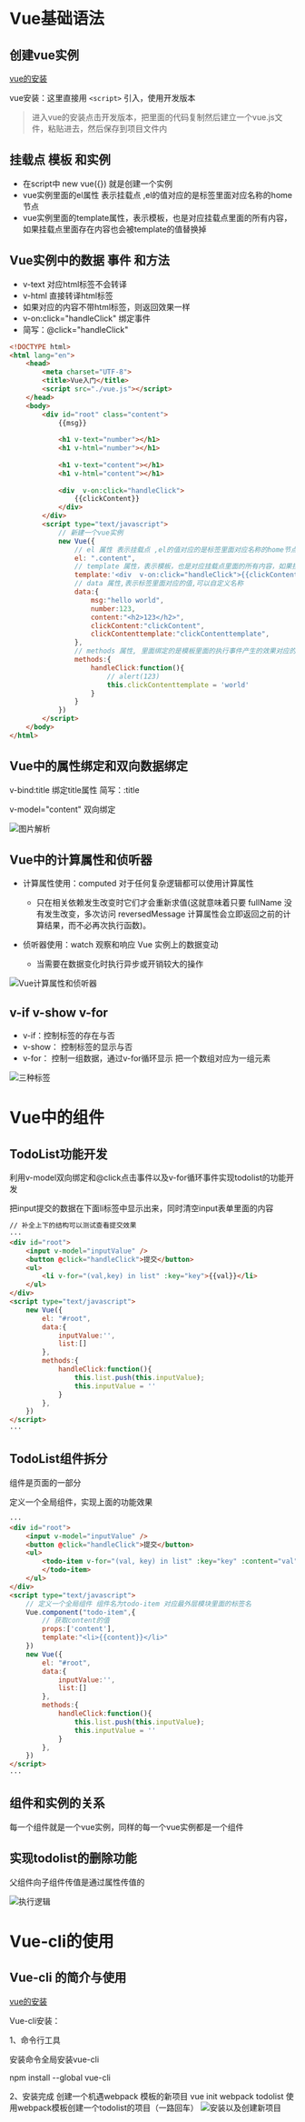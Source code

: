 # Vue基础语法

## 创建vue实例

[vue的安装](https://cn.vuejs.org/v2/guide/installation.html)

vue安装：这里直接用 `<script>` 引入，使用开发版本

> 进入vue的安装点击开发版本，把里面的代码复制然后建立一个vue.js文件，粘贴进去，然后保存到项目文件内

## 挂载点  模板 和实例

- 在script中 new vue({}) 就是创建一个实例
- vue实例里面的el属性 表示挂载点 ,el的值对应的是标签里面对应名称的home节点
- vue实例里面的template属性，表示模板，也是对应挂载点里面的所有内容，如果挂载点里面存在内容也会被template的值替换掉

## Vue实例中的数据 事件 和方法

 - v-text 对应html标签不会转译
 - v-html 直接转译html标签
  - 如果对应的内容不带html标签，则返回效果一样
 - v-on:click="handleClick" 绑定事件
  - 简写：@click="handleClick"

```html
<!DOCTYPE html>
<html lang="en">
	<head>
		<meta charset="UTF-8">
		<title>Vue入门</title>
		<script src="./vue.js"></script>
	</head>
	<body>
		<div id="root" class="content">
			{{msg}}
			
			<h1 v-text="number"></h1>
			<h1 v-html="number"></h1>
			
			<h1 v-text="content"></h1>
			<h1 v-html="content"></h1>
			
			<div  v-on:click="handleClick">
				{{clickContent}}
			</div>
		</div>
		<script type="text/javascript">
			// 新建一个vue实例
			new Vue({
				// el 属性 表示挂载点 ,el的值对应的是标签里面对应名称的home节点
				el: ".content", 
				// template 属性，表示模板，也是对应挂载点里面的所有内容，如果挂载点里面存在内容会被替换掉
				template:'<div  v-on:click="handleClick">{{clickContenttemplate}}</div>', 
				// data 属性,表示标签里面对应的值,可以自定义名称
				data:{
					msg:"hello world",
					number:123,
					content:"<h2>123</h2>",
					clickContent:"clickContent",
					clickContenttemplate:"clickContenttemplate",
				},
				// methods 属性, 里面绑定的是模板里面的执行事件产生的效果对应的函数
				methods:{
					handleClick:function(){
						// alert(123)
						this.clickContenttemplate = 'world'
					}
				}
			})
		</script>
	</body>
</html>
```

## Vue中的属性绑定和双向数据绑定

v-bind:title 绑定title属性
简写：:title

v-model="content"  双向绑定

![图片解析](vue2_files/bind.jpg)

## Vue中的计算属性和侦听器

- 计算属性使用：computed  对于任何复杂逻辑都可以使用计算属性
	- 只在相关依赖发生改变时它们才会重新求值(这就意味着只要 fullName 没有发生改变，多次访问 reversedMessage 计算属性会立即返回之前的计算结果，而不必再次执行函数)。
	
- 侦听器使用：watch  观察和响应 Vue 实例上的数据变动 
	- 当需要在数据变化时执行异步或开销较大的操作

![Vue计算属性和侦听器](vue2_files/1.jpg)

## v-if v-show v-for

- v-if：控制标签的存在与否
- v-show： 控制标签的显示与否
- v-for： 控制一组数据，通过v-for循环显示  把一个数组对应为一组元素

![三种标签](vue2_files/1.png)

# Vue中的组件

## TodoList功能开发

利用v-model双向绑定和@click点击事件以及v-for循环事件实现todolist的功能开发

把input提交的数据在下面li标签中显示出来，同时清空input表单里面的内容

```html
// 补全上下的结构可以测试查看提交效果
···
<div id="root">
	<input v-model="inputValue" />
	<button @click="handleClick">提交</button>
	<ul>
		<li v-for="(val,key) in list" :key="key">{{val}}</li>
	</ul>
</div>
<script type="text/javascript">
	new Vue({
		el: "#root", 
		data:{
			inputValue:'',
			list:[]
		},
		methods:{
			handleClick:function(){
				this.list.push(this.inputValue);
				this.inputValue = ''
			}
		},
	})
</script>
···
```

## TodoList组件拆分

组件是页面的一部分

定义一个全局组件，实现上面的功能效果

```html
···
<div id="root">
	<input v-model="inputValue" />
	<button @click="handleClick">提交</button>
	<ul>
		<todo-item v-for="(val, key) in list" :key="key" :content="val">
		</todo-item>
	</ul>
</div>
<script type="text/javascript">
	// 定义一个全局组件 组件名为todo-item 对应最外层模块里面的标签名
	Vue.component("todo-item",{
		// 获取content的值
		props:['content'],
		template:"<li>{{content}}</li>"
	})
	new Vue({
		el: "#root", 
		data:{
			inputValue:'',
			list:[]
		},
		methods:{
			handleClick:function(){
				this.list.push(this.inputValue);
				this.inputValue = ''
			}
		},
	})
</script>
···
```

## 组件和实例的关系

每一个组件就是一个vue实例，同样的每一个vue实例都是一个组件

## 实现todolist的删除功能

父组件向子组件传值是通过属性传值的

![执行逻辑](vue2_files/2.jpg)

# Vue-cli的使用 

## Vue-cli 的简介与使用

[vue的安装](https://cn.vuejs.org/v2/guide/installation.html)

Vue-cli安装：

1、命令行工具

安装命令全局安装vue-cli

npm install --global vue-cli

2、安装完成 
创建一个机遇webpack 模板的新项目
vue init webpack todolist 
使用webpack模板创建一个todolist的项目（一路回车）
![安装以及创建新项目](vue2_files/3.jpg)